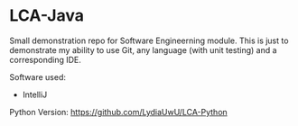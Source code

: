# LCA-Java
 Small demonstration repo for Software Engineerning module. This is just to demonstrate my ability to use Git, any language (with unit testing) and a corresponding IDE.

 Software used:
 - IntelliJ

Python Version:
https://github.com/LydiaUwU/LCA-Python
